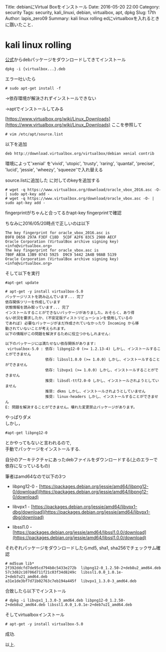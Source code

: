 Title: debianにVirtual Boxをインストール
Date: 2016-05-20 22:00
Category: security
Tags: security, kali_linuxi, debian, virtualbox, apt, dpkg
Slug: 17th
Author: lapis_zero09
Summary: kali linux rolling edにvirtualboxを入れるときに躓いたこと．


# kali linux rolling


[公式](https://www.virtualbox.org/wiki/Downloads)からdebパッケージをダウンロードしてきてインストール  

```
dpkg -i {virtualbox...}.deb
```

エラー吐いたら  

```
# sudo apt-get install -f
```

->依存環境が解決されずインストールできない  


->aptでインストールしてみる  

[https://www.virtualbox.org/wiki/Linux_Downloads](https://www.virtualbox.org/wiki/Linux_Downloads)
ここを参照して

```
# vim /etc/apt/source.list
```

以下を追加

```
deb http://download.virtualbox.org/virtualbox/debian xenial contrib
```
環境によって'xenial' を'vivid', 'utopic', 'trusty', 'raring', 'quantal', 'precise', 'lucid', 'jessie', 'wheezy', 'squeeze'で入れ替える


source.listに追加した に対してのkeyを追加する  

```
# wget -q https://www.virtualbox.org/download/oracle_vbox_2016.asc -O- | sudo apt-key add -
# wget -q https://www.virtualbox.org/download/oracle_vbox.asc -O- | sudo apt-key add -
```

fingerprintがちゃんと合ってるかapt-key fingerprintで確認  

ちなみに2016/05/20時点で正しいのは以下  

```
The key fingerprint for oracle_vbox_2016.asc is
B9F8 D658 297A F3EF C18D  5CDF A2F6 83C5 2980 AECF
Oracle Corporation (VirtualBox archive signing key) <info@virtualbox.org>
The key fingerprint for oracle_vbox.asc is
7B0F AB3A 13B9 0743 5925  D9C9 5442 2A4B 98AB 5139
Oracle Corporation (VirtualBox archive signing key) <info@virtualbox.org>
```

そして以下を実行  

```
#apt-get update

# apt-get -y install virtualbox-5.0
パッケージリストを読み込んでいます... 完了
依存関係ツリーを作成しています
状態情報を読み取っています... 完了
インストールすることができないパッケージがありました。おそらく、あり得
ない状況を要求したか、(不安定版ディストリビューションを使用しているの
であれば) 必要なパッケージがまだ作成されていなかったり Incoming から移
動されていないことが考えられます。
以下の情報がこの問題を解決するために役立つかもしれません:

以下のパッケージには満たせない依存関係があります:
 virtualbox-5.0 : 依存: libpng12-0 (>= 1.2.13-4) しかし、インストールすることができません
                  依存: libssl1.0.0 (>= 1.0.0) しかし、インストールすることができません
                  依存: libvpx1 (>= 1.0.0) しかし、インストールすることができません
                  推奨: libsdl-ttf2.0-0 しかし、インストールされようとしていません
                  推奨: dkms しかし、インストールされようとしていません
                  推奨: linux-headers しかし、インストールすることができません
E: 問題を解決することができません。壊れた変更禁止パッケージがあります。
```

やっぱりダメ  
しかし，  

```
#apt-get libpng12-0
```

とかやってもないと言われるので,  
手動でパッケージをインストールする.  

自分のアーキテクチャにあったdebファイルをダウンロードする(上のエラーで依存になっているもの)  

筆者はamd64なので以下の3つ  

- libpng12-0 - [https://packages.debian.org/jessie/amd64/libpng12-0/download](https://packages.debian.org/jessie/amd64/libpng12-0/download)

- libvpx1 - [https://packages.debian.org/jessie/amd64/libvpx1-dbg/download](https://packages.debian.org/jessie/amd64/libvpx1-dbg/download)

- libssl1.0 - [https://packages.debian.org/jessie/amd64/libssl1.0.0/download](https://packages.debian.org/jessie/amd64/libssl1.0.0/download)

それぞれパッケージをダウンロードしたらmd5, sha1, sha256でチェックサム確認  

```
# md5sum lib*
2f392ddcfd7de95cd794b8c5433e272b  libpng12-0_1.2.50-2+deb8u2_amd64.deb
57c3d82c10706d711f21c03f34d8249c  libssl1.0.0_1.0.1e-2+deb7u21_amd64.deb
a31e1de3bf7d71b02763c7eb194a445f  libvpx1_1.3.0-3_amd64.deb
```

合致したら以下でインストール

```
# dpkg -i libvpx1_1.3.0-3_amd64.deb libpng12-0_1.2.50-2+deb8u2_amd64.deb libssl1.0.0_1.0.1e-2+deb7u21_amd64.deb
```

そしてvirtualboxインストール

```
# apt-get -y install virtualbox-5.0
```

成功.

以上.
